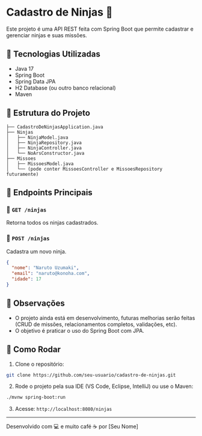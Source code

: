 # Cadastro de Ninjas 🥷

Este projeto é uma API REST feita com Spring Boot que permite cadastrar e gerenciar ninjas e suas missões.

## 🔧 Tecnologias Utilizadas

- Java 17
- Spring Boot
- Spring Data JPA
- H2 Database (ou outro banco relacional)
- Maven

## 📁 Estrutura do Projeto

```
├── CadastroDeNinjasApplication.java
├── Ninjas
│   ├── NinjaModel.java
│   ├── NinjaRepository.java
│   ├── NinjaController.java
│   └── NoArsConstructor.java
├── Missoes
│   ├── MissoesModel.java
│   └── (pode conter MissoesController e MissoesRepository futuramente)
```

## 📌 Endpoints Principais

### 🔹 `GET /ninjas`
Retorna todos os ninjas cadastrados.

### 🔹 `POST /ninjas`
Cadastra um novo ninja.
```json
{
  "nome": "Naruto Uzumaki",
  "email": "naruto@konoha.com",
  "idade": 17
}
```

## 🧠 Observações

- O projeto ainda está em desenvolvimento, futuras melhorias serão feitas (CRUD de missões, relacionamentos completos, validações, etc).
- O objetivo é praticar o uso do Spring Boot com JPA.

## 🚀 Como Rodar

1. Clone o repositório:
```bash
git clone https://github.com/seu-usuario/cadastro-de-ninjas.git
```

2. Rode o projeto pela sua IDE (VS Code, Eclipse, IntelliJ) ou use o Maven:
```bash
./mvnw spring-boot:run
```

3. Acesse: `http://localhost:8080/ninjas`

---

Desenvolvido com 💻 e muito café ☕ por [Seu Nome]